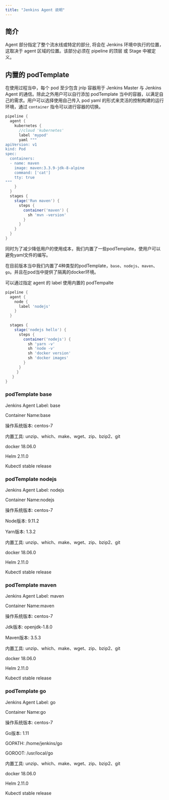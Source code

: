 ```yaml
---
title: "Jenkins Agent 说明" 
---
```


## 简介

Agent 部分指定了整个流水线或特定的部分, 将会在 Jenkins 环境中执行的位置，这取决于 agent 区域的位置。该部分必须在 pipeline 的顶层 或 Stage 中被定义。

## 内置的 podTemplate

在使用过程当中，每个 pod 至少包含 jnlp 容器用于 Jenkins Master 与 Jenkins Agent 的通信。除此之外用户可以自行添加 podTemplate 当中的容器，以满足自己的需求。用户可以选择使用自己传入 pod yaml 的形式来灵活的控制构建的运行环境，通过 `container` 指令可以进行容器的切换。

```groovy
pipeline {
  agent {
    kubernetes {
      //cloud 'kubernetes'
      label 'mypod'
      yaml """
apiVersion: v1
kind: Pod
spec:
  containers:
  - name: maven
    image: maven:3.3.9-jdk-8-alpine
    command: ['cat']
    tty: true
"""
    }
  }
  stages {
    stage('Run maven') {
      steps {
        container('maven') {
          sh 'mvn -version'
        }
      }
    }
  }
}
```

同时为了减少降低用户的使用成本，我们内置了一些podTemplate，使用户可以避免yaml文件的编写。

在目前版本当中我们内置了4种类型的podTemplate，`base`、`nodejs`、`maven`、`go`。并且在pod当中提供了隔离的docker环境。

可以通过指定 agent 的 label 使用内置的 podTempalte

```groovy
pipeline {
  agent {
    node {
      label 'nodejs'
    }
  }
  
  stages {
    stage('nodejs hello') {
      steps {
        container('nodejs') {
          sh 'yarn -v'
          sh 'node -v'
          sh 'docker version'
          sh 'docker images'
        }
      }
     }
   }
}
```



### podTemplate base

Jenkins Agent Label: base

Container Name:base

操作系统版本: centos-7

内置工具: unzip、which、make、wget、zip、bzip2、git

docker 18.06.0

Helm 2.11.0

Kubectl stable release



### podTemplate nodejs

Jenkins Agent Label: nodejs

Container Name:nodejs

操作系统版本: centos-7

Node版本: 9.11.2

Yarn版本: 1.3.2

内置工具: unzip、which、make、wget、zip、bzip2、git

docker 18.06.0

Helm 2.11.0

Kubectl stable release



### podTemplate maven

Jenkins Agent Label: maven

Container Name:maven

操作系统版本: centos-7

Jdk版本:  openjdk-1.8.0

Maven版本: 3.5.3

内置工具: unzip、which、make、wget、zip、bzip2、git

docker 18.06.0

Helm 2.11.0

Kubectl stable release



### podTemplate go

Jenkins Agent Label: go

Container Name:go

操作系统版本: centos-7

Go版本:  1.11

GOPATH: /home/jenkins/go

GOROOT: /usr/local/go

内置工具: unzip、which、make、wget、zip、bzip2、git

docker 18.06.0

Helm 2.11.0

Kubectl stable release